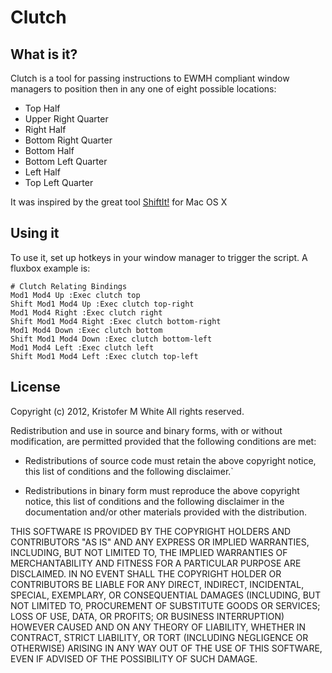 # Clutch

## What is it?
Clutch is a tool for passing instructions to EWMH compliant window managers to position then in any one of eight possible locations:

* Top Half
* Upper Right Quarter
* Right Half
* Bottom Right Quarter
* Bottom Half
* Bottom Left Quarter
* Left Half
* Top Left Quarter

It was inspired by the great tool [ShiftIt!](https://github.com/fikovnik/ShiftIt) for Mac OS X

## Using it
To use it, set up hotkeys in your window manager to trigger the script. A fluxbox example is:

    # Clutch Relating Bindings
    Mod1 Mod4 Up :Exec clutch top
    Shift Mod1 Mod4 Up :Exec clutch top-right
    Mod1 Mod4 Right :Exec clutch right
    Shift Mod1 Mod4 Right :Exec clutch bottom-right
    Mod1 Mod4 Down :Exec clutch bottom
    Shift Mod1 Mod4 Down :Exec clutch bottom-left
    Mod1 Mod4 Left :Exec clutch left
    Shift Mod1 Mod4 Left :Exec clutch top-left

## License
Copyright (c) 2012, Kristofer M White
All rights reserved.

Redistribution and use in source and binary forms, with or without
modification, are permitted provided that the following conditions are
met:

 *  Redistributions of source code must retain the above copyright notice,
this list of conditions and the following disclaimer.`

 *  Redistributions in binary form must reproduce the above copyright
notice, this list of conditions and the following disclaimer in the
documentation and/or other materials provided with the distribution.

THIS SOFTWARE IS PROVIDED BY THE COPYRIGHT HOLDERS AND CONTRIBUTORS
"AS IS" AND ANY EXPRESS OR IMPLIED WARRANTIES, INCLUDING, BUT NOT LIMITED
TO, THE IMPLIED WARRANTIES OF MERCHANTABILITY AND FITNESS FOR A PARTICULAR
PURPOSE ARE DISCLAIMED. IN NO EVENT SHALL THE COPYRIGHT HOLDER OR
CONTRIBUTORS BE LIABLE FOR ANY DIRECT, INDIRECT, INCIDENTAL, SPECIAL,
EXEMPLARY, OR CONSEQUENTIAL DAMAGES (INCLUDING, BUT NOT LIMITED TO,
PROCUREMENT OF SUBSTITUTE GOODS OR SERVICES; LOSS OF USE, DATA, OR
PROFITS; OR BUSINESS INTERRUPTION) HOWEVER CAUSED AND ON ANY THEORY OF
LIABILITY, WHETHER IN CONTRACT, STRICT LIABILITY, OR TORT (INCLUDING
NEGLIGENCE OR OTHERWISE) ARISING IN ANY WAY OUT OF THE USE OF THIS
SOFTWARE, EVEN IF ADVISED OF THE POSSIBILITY OF SUCH DAMAGE.
